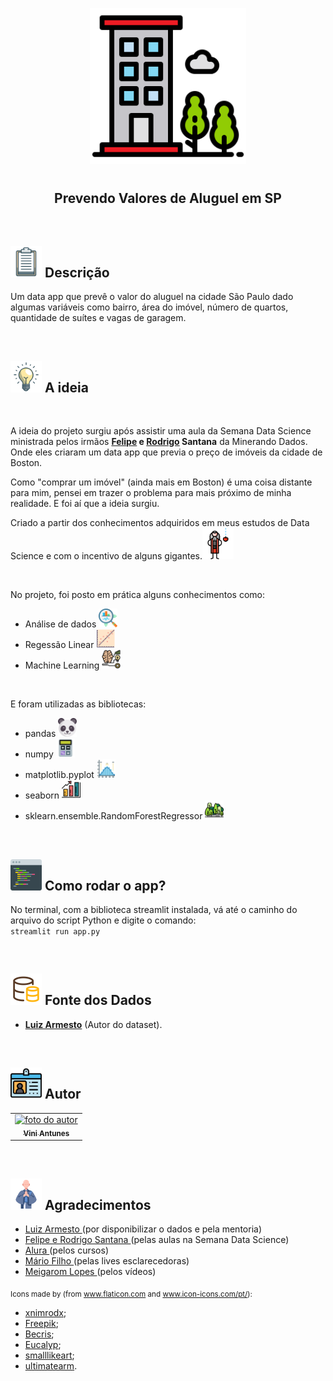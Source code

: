 <p align="center">
  <img src="Previsao_valor_aluguel/images/icone_apartamento.svg" float="center" width=250px/>
</p>
    
<h1 align="center">
  <h2 align="center"><strong align="center">Prevendo Valores de Aluguel em SP</strong></h2>
</h1>

<br>

<h2><img src="Previsao_valor_aluguel/images/descricao.svg" width=50px/> Descrição </h2>

<p>
  Um data app que prevê o valor do aluguel na cidade São Paulo dado algumas variáveis como bairro, área do imóvel, número de quartos, quantidade de suítes e vagas de garagem.
</p>

<br>

<h2><img src="Previsao_valor_aluguel/images/ideia.svg" width=50px/> A ideia </h2>
<p align="center" >
  
</p>

<br>

<p>
  A ideia do projeto surgiu após assistir uma aula da Semana Data Science ministrada pelos irmãos <strong><a href="https://www.linkedin.com/in/felipe-santana-b5515a22/">Felipe</a> e <a href="https://www.linkedin.com/in/rodrigo-santana-ferreira-0ab041128/">Rodrigo</a> Santana</strong> da <a haref="https://minerandodados.com.br/">Minerando Dados</a>. Onde eles criaram um data app que previa o preço de imóveis da cidade de Boston.
</p>

<p>Como "comprar um imóvel" (ainda mais em Boston) é uma coisa distante para mim, pensei em trazer o problema para mais próximo de minha realidade. E foi aí que a ideia surgiu.</p>

<p>
  Criado a partir dos conhecimentos adquiridos em meus estudos de Data Science e com o incentivo de alguns gigantes.<img src="Previsao_valor_aluguel/images/isaac_newton.svg" width=50px/>
</p>

<br>

<p>No projeto, foi posto em prática alguns conhecimentos como:
  <ul>
    <li>Análise de dados <img src="Previsao_valor_aluguel/images/analise_de_dados.svg" width=30px/></li>
    <li>Regessão Linear <img src="Previsao_valor_aluguel/images/regressao_linear.svg" width=30px/></li>
    <li>Machine Learning <img src="Previsao_valor_aluguel/images/machine_learning.svg" width=30px/></li>
  </ul>
  </p>
  
  <br>
  
  <p>
  E foram utilizadas as bibliotecas:
  <ul>
    <li>pandas <img src="Previsao_valor_aluguel/images/pandas.svg" width=30px/></li>
    <li>numpy <img src="Previsao_valor_aluguel/images/numpy.svg" width=30px/></li>
    <li>matplotlib.pyplot <img src="Previsao_valor_aluguel/images/matplotlib.svg" width=30px/></li>
    <li>seaborn <img src="Previsao_valor_aluguel/images/seaborn.svg" width=30px/></li>
    <li>sklearn.ensemble.RandomForestRegressor <img src="Previsao_valor_aluguel/images/random_forest.svg" width=30px/></li>
  </ul>  
</p>

<br>

<h2><img src="Previsao_valor_aluguel/images/como_rodar.svg" width=50px/> Como rodar o app? </h2>
<p>
  No terminal, com a biblioteca streamlit instalada, vá até o caminho do arquivo do script Python e digite o comando:
  <br>
  <code>streamlit run app.py</code>
  <br>
</p>

<br>

<h2><img src="Previsao_valor_aluguel/images/fonte_de_dados.svg" width=50px/> Fonte dos Dados </h2>
<ul>
    <li><a href="https://github.com/LuizArmesto/notebooks/blob/master/regressao_linear/apartamentos_alugar_sao_paulo.csv?raw=true" target="_blank"><strong>Luiz Armesto</strong></a> (Autor do dataset).</li>
</ul>
<br>

<h2><img src="Previsao_valor_aluguel/images/autor.svg" width=50px/> Autor </h2>

<table>
  <tr>
    <td align="center"><a href="https://www.linkedin.com/in/vini-antunes/" target="_blank"><img src="https://avatars0.githubusercontent.com/u/57882903?s=460&u=caee8cc76060b036952e169feba0449f2d43519e&v=4" width="150px;" alt="foto do autor"/><br /><sub><b>Vini Antunes</b></sub></a><br /></td>
  <tr>
</table>

<br>

<h2><img src="Previsao_valor_aluguel/images/agradecimentos.svg" width=50px/> Agradecimentos </h2>

<ul>
  <li><a href="https://github.com/LuizArmesto" target="_blank"> Luiz Armesto </a> (por disponibilizar o dados e pela mentoria)</li>
  <li><a href="https://minerandodados.com.br/" target="_blank"> Felipe e Rodrigo Santana </a> (pelas aulas na Semana Data Science)</li>
  <li><a href="https://www.alura.com.br/" target="_blank"> Alura </a> (pelos cursos)</li>
  <li><a href="https://www.mariofilho.com/" target="_blank"> Mário Filho </a> (pelas lives esclarecedoras)</li>
  <li><a href="https://www.linkedin.com/in/meigarom/" target="_blank"> Meigarom Lopes </a> (pelos vídeos)</li>
</ul>

<p>
  <sub>
    <adress>
      Icons made by (from <a href="https://www.flaticon.com/br/" target="_blank" title="Flaticon"> www.flaticon.com</a> and <a href="https://icon-icons.com/pt/" target="_blank" title="Icon-Icons">www.icon-icons.com/pt/</a>):
      <ul>
        <li><a href="https://www.flaticon.com/br/autores/xnimrodx" target="_blank" title="xnimrodx">xnimrodx</a>;</li>
        <li><a href="https://www.flaticon.com/br/autores/freepik" target="_blank" title="Freepik">Freepik</a>;</li>
        <li><a href="https://www.flaticon.com/br/autores/becris" target="_blank" title="Becris">Becris</a>;</li>
        <li><a href="https://www.flaticon.com/br/autores/eucalyp" target="_blank" title="Eucalyp">Eucalyp</a>;</li>
        <li><a href="https://www.flaticon.com/br/autores/smalllikeart" target="_blank" title="smalllikeart">smalllikeart</a>;</li>
        <li><a href="https://www.flaticon.com/br/autores/ultimatearm" target="_blank" title="ultimatearm">ultimatearm</a>.</li>
      </ul>
    </adress>
  <sub>
</p>

